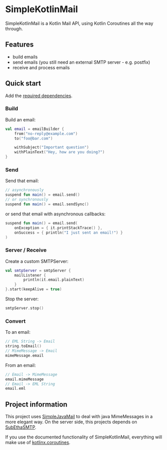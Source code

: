 # SimpleKotlinMail

SimpleKotlinMail is a Kotlin Mail API, using Kotlin Coroutines all the way through.

## Features

- build emails
- send emails (you still need an external SMTP server - e.g. postfix)
- receive and process emails

## Quick start

Add the [required dependencies](https://github.com/bluefireoly/SimpleKotlinMail/wiki/Dependencies-(Gradle)).

### Build

Build an email:

```kotlin
val email = emailBuilder {
    from("no-reply@example.com")
    to("foo@bar.com")

    withSubject("Important question")
    withPlainText("Hey, how are you doing?")
}
```

### Send

Send that email:

```kotlin
// asynchronously
suspend fun main() = email.send()
// or synchronously
suspend fun main() = email.sendSync()
```

or send that email with asynchronous callbacks:

```kotlin
suspend fun main() = email.send(
    onException = { it.printStackTrace() },
    onSuccess = { println("I just sent an email!") }
)
```

### Server / Receive

Create a custom SMTPServer:

```kotlin
val smtpServer = smtpServer {
    mailListener {
        println(it.email.plainText)
    }
}.start(keepAlive = true)
```

Stop the server:

```kotlin
smtpServer.stop()
```

### Convert

To an email:
```kotlin
// EML String -> Email
string.toEmail()
// MimeMessage -> Email
mimeMessage.email
```

From an email:
```kotlin
// Email -> MimeMessage
email.mimeMessage
// Email -> EML String
email.eml
```

## Project information

This project uses [SimpleJavaMail](https://www.simplejavamail.org/) to deal with java MimeMessages in a more elegant
way. On the server side, this projects depends on [SubEthaSMTP](https://github.com/davidmoten/subethasmtp).

If you use the documented functionality of SimpleKotlinMail, everything will make use
of [kotlinx.coroutines](https://kotlinlang.org/docs/reference/coroutines-overview.html).
